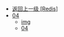 - [返回上一级 [Redis]](go语言学习/Redis/)
- [04](go语言学习/Redis/04/)
  - [img](go语言学习/Redis/04/img/)
  - [04](go语言学习/Redis/04/04.md)
